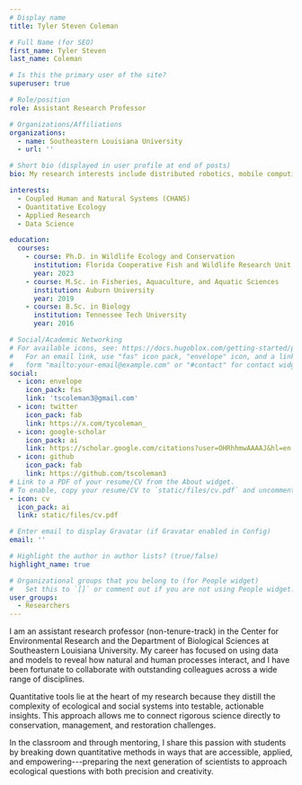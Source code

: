 ```yaml
---
# Display name
title: Tyler Steven Coleman

# Full Name (for SEO)
first_name: Tyler Steven
last_name: Coleman

# Is this the primary user of the site?
superuser: true

# Role/position
role: Assistant Research Professor

# Organizations/Affiliations
organizations:
  - name: Southeastern Louisiana University
  - url: ''

# Short bio (displayed in user profile at end of posts)
bio: My research interests include distributed robotics, mobile computing and programmable matter.

interests:
  - Coupled Human and Natural Systems (CHANS)
  - Quantitative Ecology
  - Applied Research
  - Data Science

education:
  courses:
    - course: Ph.D. in Wildlife Ecology and Conservation
      institution: Florida Cooperative Fish and Wildlife Research Unit, University of Florida
      year: 2023
    - course: M.Sc. in Fisheries, Aquaculture, and Aquatic Sciences
      institution: Auburn University
      year: 2019
    - course: B.Sc. in Biology
      institution: Tennessee Tech University
      year: 2016

# Social/Academic Networking
# For available icons, see: https://docs.hugoblox.com/getting-started/page-builder/#icons
#   For an email link, use "fas" icon pack, "envelope" icon, and a link in the
#   form "mailto:your-email@example.com" or "#contact" for contact widget.
social:
  - icon: envelope
    icon_pack: fas
    link: 'tscoleman3@gmail.com'
  - icon: twitter
    icon_pack: fab
    link: https://x.com/tycoleman_
  - icon: google-scholar
    icon_pack: ai
    link: https://scholar.google.com/citations?user=OHRhhmwAAAAJ&hl=en
  - icon: github
    icon_pack: fab
    link: https://github.com/tscoleman3
# Link to a PDF of your resume/CV from the About widget.
# To enable, copy your resume/CV to `static/files/cv.pdf` and uncomment the lines below.
- icon: cv
  icon_pack: ai
  link: static/files/cv.pdf

# Enter email to display Gravatar (if Gravatar enabled in Config)
email: ''

# Highlight the author in author lists? (true/false)
highlight_name: true

# Organizational groups that you belong to (for People widget)
#   Set this to `[]` or comment out if you are not using People widget.
user_groups:
  - Researchers
---
```


I am an assistant research professor (non-tenure-track) in the Center for Environmental Research and the Department of Biological Sciences at Southeastern Louisiana University. My career has focused on using data and models to reveal how natural and human processes interact, and I have been fortunate to collaborate with outstanding colleagues across a wide range of disciplines.

Quantitative tools lie at the heart of my research because they distill the complexity of ecological and social systems into testable, actionable insights. This approach allows me to connect rigorous science directly to conservation, management, and restoration challenges.

In the classroom and through mentoring, I share this passion with students by breaking down quantitative methods in ways that are accessible, applied, and empowering---preparing the next generation of scientists to approach ecological questions with both precision and creativity.